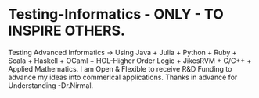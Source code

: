 # Testing-Informatics - ONLY - TO INSPIRE OTHERS.
Testing Advanced Informatics -> Using Java + Julia + Python + Ruby + Scala + Haskell + OCaml + HOL-Higher Order Logic + JikesRVM + C/C++ + Applied Mathematics.
I am Open & Flexible to receive R&D Funding to advance my ideas into commerical applications.
Thanks in advance for Understanding -Dr.Nirmal.
